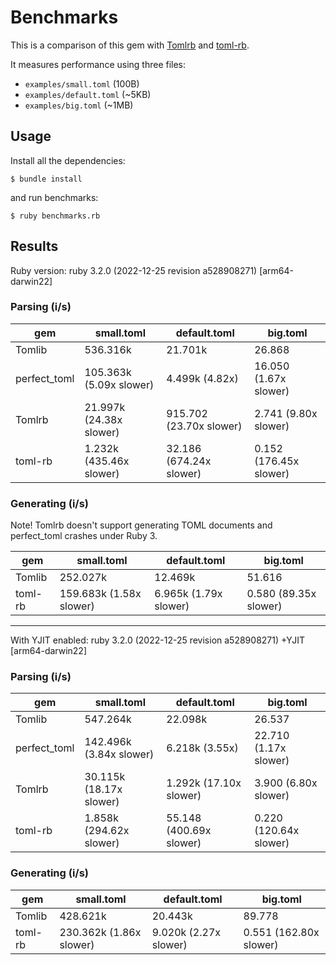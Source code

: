# Benchmarks

This is a comparison of this gem with [Tomlrb](https://github.com/fbernier/tomlrb)
and [toml-rb](https://github.com/emancu/toml-rb).

It measures performance using three files:

* `examples/small.toml` (100B)
* `examples/default.toml` (~5KB)
* `examples/big.toml` (~1MB)

## Usage

Install all the dependencies:

    $ bundle install

and run benchmarks:

    $ ruby benchmarks.rb

## Results

Ruby version: ruby 3.2.0 (2022-12-25 revision a528908271) [arm64-darwin22]

### Parsing (i/s)

|gem         |small.toml             |default.toml           |big.toml|
|------------|-----------------------|-----------------------|--------|
|Tomlib      |536.316k               |21.701k                |26.868
|perfect_toml|105.363k (5.09x slower)|4.499k (4.82x)         |16.050 (1.67x slower)
|Tomlrb      |21.997k (24.38x slower)|915.702 (23.70x slower)|2.741 (9.80x slower)
|toml-rb     |1.232k (435.46x slower)|32.186 (674.24x slower)|0.152 (176.45x slower)

### Generating (i/s)

Note! Tomlrb doesn't support generating TOML documents and perfect_toml crashes under Ruby 3.

|gem    |small.toml             |default.toml         |big.toml|
|-------|-----------------------|---------------------|--------|
|Tomlib |252.027k               |12.469k              |51.616
|toml-rb|159.683k (1.58x slower)|6.965k (1.79x slower)|0.580 (89.35x slower)

---

With YJIT enabled: ruby 3.2.0 (2022-12-25 revision a528908271) +YJIT [arm64-darwin22]

### Parsing (i/s)

|gem         |small.toml             |default.toml           |big.toml|
|------------|-----------------------|-----------------------|--------|
|Tomlib      |547.264k               |22.098k                |26.537
|perfect_toml|142.496k (3.84x slower)|6.218k (3.55x)         |22.710 (1.17x slower)
|Tomlrb      |30.115k (18.17x slower)|1.292k (17.10x slower) |3.900 (6.80x slower)
|toml-rb     |1.858k (294.62x slower)|55.148 (400.69x slower)|0.220 (120.64x slower)

### Generating (i/s)

|gem    |small.toml             |default.toml         |big.toml|
|-------|-----------------------|---------------------|--------|
|Tomlib |428.621k               |20.443k              |89.778
|toml-rb|230.362k (1.86x slower)|9.020k (2.27x slower)|0.551 (162.80x slower)
